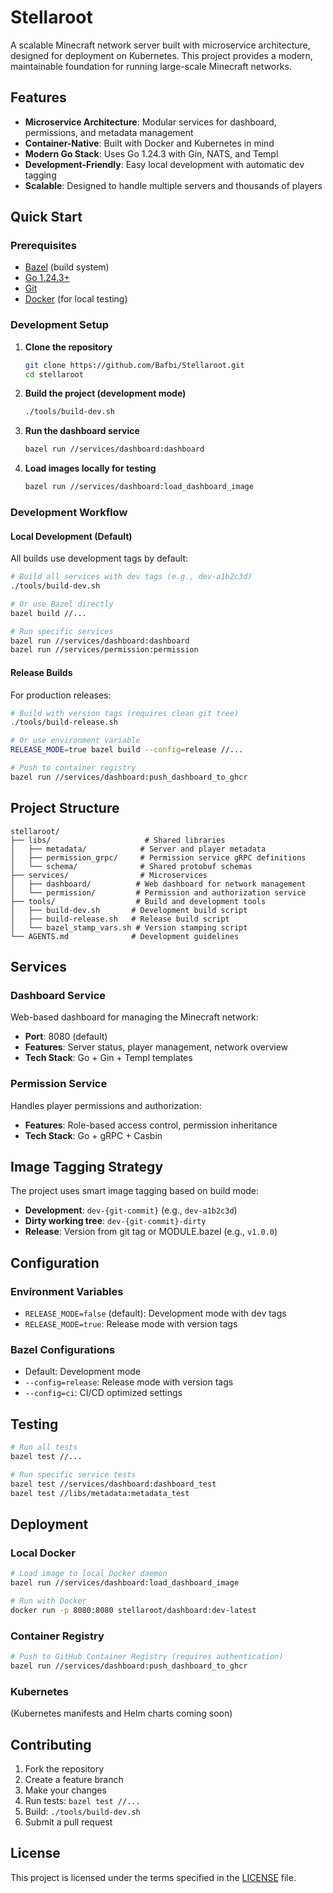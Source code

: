 # Stellaroot

A scalable Minecraft network server built with microservice architecture, designed for deployment on Kubernetes. This project provides a modern, maintainable foundation for running large-scale Minecraft networks.

## Features

- **Microservice Architecture**: Modular services for dashboard, permissions, and metadata management
- **Container-Native**: Built with Docker and Kubernetes in mind
- **Modern Go Stack**: Uses Go 1.24.3 with Gin, NATS, and Templ
- **Development-Friendly**: Easy local development with automatic dev tagging
- **Scalable**: Designed to handle multiple servers and thousands of players

## Quick Start

### Prerequisites

- [Bazel](https://bazel.build/) (build system)
- [Go 1.24.3+](https://golang.org/)
- [Git](https://git-scm.com/)
- [Docker](https://docker.com/) (for local testing)

### Development Setup

1. **Clone the repository**
   ```bash
   git clone https://github.com/Bafbi/Stellaroot.git
   cd stellaroot
   ```

2. **Build the project (development mode)**
   ```bash
   ./tools/build-dev.sh
   ```

3. **Run the dashboard service**
   ```bash
   bazel run //services/dashboard:dashboard
   ```

4. **Load images locally for testing**
   ```bash
   bazel run //services/dashboard:load_dashboard_image
   ```

### Development Workflow

#### Local Development (Default)
All builds use development tags by default:

```bash
# Build all services with dev tags (e.g., dev-a1b2c3d)
./tools/build-dev.sh

# Or use Bazel directly
bazel build //...

# Run specific services
bazel run //services/dashboard:dashboard
bazel run //services/permission:permission
```

#### Release Builds
For production releases:

```bash
# Build with version tags (requires clean git tree)
./tools/build-release.sh

# Or use environment variable
RELEASE_MODE=true bazel build --config=release //...

# Push to container registry
bazel run //services/dashboard:push_dashboard_to_ghcr
```

## Project Structure

```
stellaroot/
├── libs/                     # Shared libraries
│   ├── metadata/            # Server and player metadata
│   ├── permission_grpc/     # Permission service gRPC definitions
│   └── schema/              # Shared protobuf schemas
├── services/                # Microservices
│   ├── dashboard/          # Web dashboard for network management
│   └── permission/         # Permission and authorization service
├── tools/                  # Build and development tools
│   ├── build-dev.sh       # Development build script
│   ├── build-release.sh   # Release build script
│   └── bazel_stamp_vars.sh # Version stamping script
└── AGENTS.md              # Development guidelines
```

## Services

### Dashboard Service
Web-based dashboard for managing the Minecraft network:
- **Port**: 8080 (default)
- **Features**: Server status, player management, network overview
- **Tech Stack**: Go + Gin + Templ templates

### Permission Service
Handles player permissions and authorization:
- **Features**: Role-based access control, permission inheritance
- **Tech Stack**: Go + gRPC + Casbin

## Image Tagging Strategy

The project uses smart image tagging based on build mode:

- **Development**: `dev-{git-commit}` (e.g., `dev-a1b2c3d`)
- **Dirty working tree**: `dev-{git-commit}-dirty`
- **Release**: Version from git tag or MODULE.bazel (e.g., `v1.0.0`)

## Configuration

### Environment Variables

- `RELEASE_MODE=false` (default): Development mode with dev tags
- `RELEASE_MODE=true`: Release mode with version tags

### Bazel Configurations

- Default: Development mode
- `--config=release`: Release mode with version tags
- `--config=ci`: CI/CD optimized settings

## Testing

```bash
# Run all tests
bazel test //...

# Run specific service tests
bazel test //services/dashboard:dashboard_test
bazel test //libs/metadata:metadata_test
```

## Deployment

### Local Docker
```bash
# Load image to local Docker daemon
bazel run //services/dashboard:load_dashboard_image

# Run with Docker
docker run -p 8080:8080 stellaroot/dashboard:dev-latest
```

### Container Registry
```bash
# Push to GitHub Container Registry (requires authentication)
bazel run //services/dashboard:push_dashboard_to_ghcr
```

### Kubernetes
(Kubernetes manifests and Helm charts coming soon)

## Contributing

1. Fork the repository
2. Create a feature branch
3. Make your changes
4. Run tests: `bazel test //...`
5. Build: `./tools/build-dev.sh`
6. Submit a pull request

## License

This project is licensed under the terms specified in the [LICENSE](LICENSE) file.